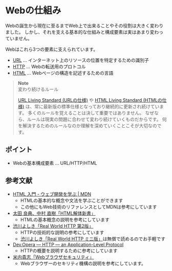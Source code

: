 # Webの仕組み

Webの誕生から現在に至るまでWeb上で出来ることやその役割は大きく変わりました。
しかし、それを支える基本的な仕組みと構成要素は実はあまり変わっていません。

Webはこれら3つの要素に支えられています。

- [URL](url.md) … インターネット上のリソースの位置を特定するための識別子
- [HTTP](http.md) … Webの転送用のプロトコル
- [HTML](html.md) … Webページの構造を記述するための言語

> **Note**\
> 変わり続けるルール
>
> [URL Living Standard (URLの仕様)](https://url.spec.whatwg.org/) や [HTML Living Standard (HTMLの仕様)](https://html.spec.whatwg.org/multipage/) は、常に最新版の標準仕様となっており継続的に更新され続けています。
> 多くのルールを覚えることは決して重要ではありません。
> なぜなら、ルールは現実の問題に合わせて変わり続けていくものだからです。
> 何を解決するためのルールなのか理解を深めていくことこそが大切なのです。

## ポイント

- Webの基本構成要素 … URL/HTTP/HTML

## 参考文献

- [HTML 入門 - ウェブ開発を学ぶ | MDN](https://developer.mozilla.org/ja/docs/Learn/HTML/Introduction_to_HTML)
  - HTMLの基本的な概念や文法を学ぶことができます
  - この他にもWeb技術のリファレンスとしてMDNは参考にしています
- [太田 良典、中村 直樹「HTML解体新書」](https://www.borndigital.co.jp/book/25999.html)
  - HTMLの基本概念の説明を参考にしています
- [渋川よしき「Real World HTTP 第2版」](https://www.oreilly.co.jp//books/9784873119038/)
  - HTTPの技術的な説明の参考にしています
  - [渋川よしき「Real World HTTP ミニ版」](https://www.oreilly.co.jp/books/9784873118789/)は無償で読めるのでお手軽です
- [Dev.Opera — HTTP — an Application-Level Protocol](https://dev.opera.com/articles/http-basic-introduction/)
  - HTTPの概要を説明するために参考にしています
- [米内貴志「Webブラウザセキュリティ」](https://www.lambdanote.com/products/wbs)
  - Webブラウザーのセキリティ機構の説明を参考にしています。
